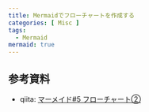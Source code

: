 ```yaml
---
title: Mermaidでフローチャートを作成する
categories: [ Misc ]
tags:
  - Mermaid
mermaid: true
---
```










## 参考資料

- qiita: [マーメイド#5 フローチャート②](https://qiita.com/hirokiwa/items/6c1c29b79897c9911718)